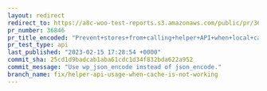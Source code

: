 ```yaml
---
layout: redirect
redirect_to: https://a8c-woo-test-reports.s3.amazonaws.com/public/pr/36846/api/index.html
pr_number: 36846
pr_title_encoded: "Prevent+stores+from+calling+helper+API+when+local+cache+is+not+functioning"
pr_test_type: api
last_published: "2023-02-15 17:28:54 +0000"
commit_sha: 25cd1d9badcab1aba61cdc1d34f832bda622a952
commit_message: "Use wp_json_encode instead of json_encode."
branch_name: fix/helper-api-usage-when-cache-is-not-working
---
```


